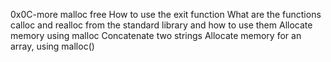 0x0C-more malloc free
How to use the exit function
What are the functions calloc and realloc from the standard library and how to use them
Allocate memory using malloc
Concatenate two strings
Allocate memory for an array, using malloc()
